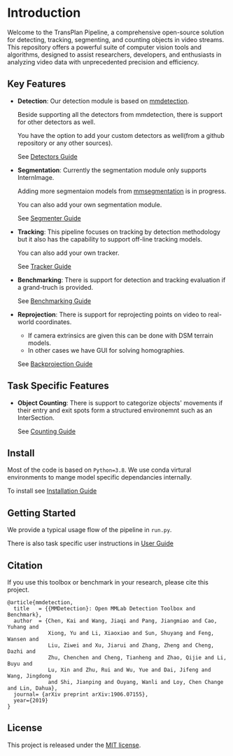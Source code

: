 # Introduction

Welcome to the TransPlan Pipeline, a comprehensive open-source solution for detecting, tracking, segmenting, and counting objects in video streams. This repository offers a powerful suite of computer vision tools and algorithms, designed to assist researchers, developers, and enthusiasts in analyzing video data with unprecedented precision and efficiency.

## Key Features

* **Detection**: Our detection module is based on [mmdetection](https://mmdetection.readthedocs.io/en/latest/).
  
  Beside supporting all the detectors from mmdetection, there is support for other detectors as well.
  
  You have the option to add your custom detectors as well(from a github repository or any other sources).
  
  See [Detectors Guide](Docs/DETECTORS.md)

* **Segmentation**: Currently the segmentation module only supports InternImage.
  
  Adding more segmentaion models from [mmsegmentation](https://github.com/open-mmlab/mmsegmentation) is in progress.
  
  You can also add your own segmentation module.

  See [Segmenter Guide](Docs/SEGMENTERS.md)

* **Tracking**: This pipeline focuses on tracking by detection methodology but it also has the capability to support off-line tracking models.

  You can also add your own tracker.

  See [Tracker Guide](Docs/TRACKERS.md)

* **Benchmarking**: There is support for detection and tracking evaluation if a grand-truch is provided.
  
    See [Benchmarking Guide](Docs/BENCHMARKING.md)

* **Reprojection**: There is support for reprojecting points on video to real-world coordinates.
  * If camera extrinsics are given this can be done with DSM terrain models.
  * In other cases we have GUI for solving homographies.
    
  See [Backprojection Guide](Docs/REPROJECTION.md)

## Task Specific Features

* **Object Counting**: There is support to categorize objects' movements if their entry and exit spots form a structured environemnt such as an InterSection.

  See [Counting Guide](Docs/COUNTING.md)


## Install
  Most of the code is based on `Python=3.8`. We use conda virtural environments to mange model specific dependancies internally.

  To install see [Installation Guide](Docs/INSTALL.md)

## Getting Started
  We provide a typical usage flow of the pipeline in `run.py`.
  
  There is also task specific user instructions in [User Guide](Docs/USERGUIDE.md)

## Citation

If you use this toolbox or benchmark in your research, please cite this project.

```
@article{mmdetection,
  title   = {{MMDetection}: Open MMLab Detection Toolbox and Benchmark},
  author  = {Chen, Kai and Wang, Jiaqi and Pang, Jiangmiao and Cao, Yuhang and
             Xiong, Yu and Li, Xiaoxiao and Sun, Shuyang and Feng, Wansen and
             Liu, Ziwei and Xu, Jiarui and Zhang, Zheng and Cheng, Dazhi and
             Zhu, Chenchen and Cheng, Tianheng and Zhao, Qijie and Li, Buyu and
             Lu, Xin and Zhu, Rui and Wu, Yue and Dai, Jifeng and Wang, Jingdong
             and Shi, Jianping and Ouyang, Wanli and Loy, Chen Change and Lin, Dahua},
  journal= {arXiv preprint arXiv:1906.07155},
  year={2019}
}
```

## License

This project is released under the [MIT license](LICENSE).
